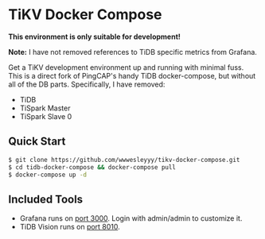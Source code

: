 # TiKV Docker Compose

**This environment is only suitable for development!**

**Note:** I have not removed references to TiDB specific metrics from Grafana.

Get a TiKV development environment up and running with minimal fuss.  This is a direct fork of PingCAP's handy
TiDB docker-compose, but without all of the DB parts.  Specifically, I have removed:

* TiDB
* TiSpark Master
* TiSpark Slave 0

## Quick Start

```bash
$ git clone https://github.com/wwwesleyyy/tikv-docker-compose.git
$ cd tidb-docker-compose && docker-compose pull
$ docker-compose up -d
```

## Included Tools

* Grafana runs on [port 3000](http://localhost:3000). Login with admin/admin to customize it.
* TiDB Vision runs on [port 8010](http://localhost:8010).
